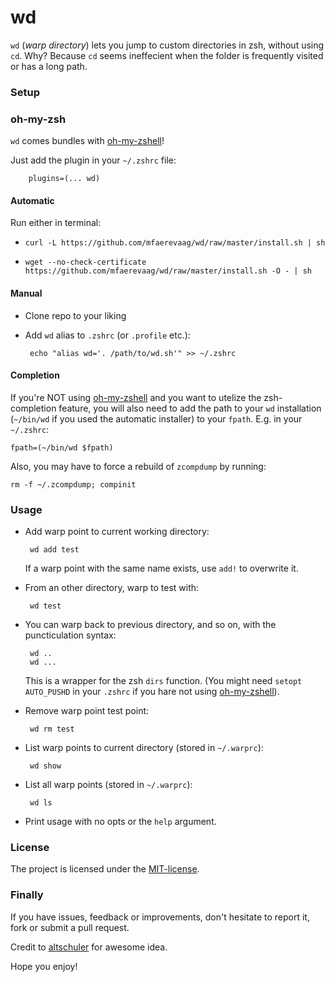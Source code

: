 wd
==

`wd` (*warp directory*) lets you jump to custom directories in zsh, without using `cd`. Why? Because `cd` seems ineffecient when the folder is frequently visited or has a long path.


### Setup

### oh-my-zsh

`wd` comes bundles with [oh-my-zshell](https://github.com/robbyrussell/oh-my-zsh)!

Just add the plugin in your `~/.zshrc` file:

        plugins=(... wd)


#### Automatic

Run either in terminal:

 * `curl -L https://github.com/mfaerevaag/wd/raw/master/install.sh | sh`

 * `wget --no-check-certificate https://github.com/mfaerevaag/wd/raw/master/install.sh -O - | sh`


#### Manual

 * Clone repo to your liking

 * Add `wd` alias to `.zshrc` (or `.profile` etc.):

        echo "alias wd='. /path/to/wd.sh'" >> ~/.zshrc


#### Completion

If you're NOT using [oh-my-zshell](https://github.com/robbyrussell/oh-my-zsh) and you want to utelize the zsh-completion feature, you will also need to add the path to your `wd` installation (`~/bin/wd` if you used the automatic installer) to your `fpath`. E.g. in your `~/.zshrc`:

    fpath=(~/bin/wd $fpath)

Also, you may have to force a rebuild of `zcompdump` by running:

    rm -f ~/.zcompdump; compinit



### Usage

 * Add warp point to current working directory:

        wd add test

    If a warp point with the same name exists, use `add!` to overwrite it.

 * From an other directory, warp to test with:

        wd test

 * You can warp back to previous directory, and so on, with the puncticulation syntax:

        wd ..
        wd ...

    This is a wrapper for the zsh `dirs` function.
    (You might need `setopt AUTO_PUSHD` in your `.zshrc` if you hare not using [oh-my-zshell](https://github.com/robbyrussell/oh-my-zsh)).

 * Remove warp point test point:

        wd rm test

 * List warp points to current directory (stored in `~/.warprc`):

        wd show

 * List all warp points (stored in `~/.warprc`):

        wd ls

 * Print usage with no opts or the `help` argument.


### License

The project is licensed under the [MIT-license](https://github.com/mfaerevaag/wd/blob/master/LICENSE).


### Finally

If you have issues, feedback or improvements, don't hesitate to report it, fork or submit a pull request.

Credit to [altschuler](https://github.com/altschuler) for awesome idea.

Hope you enjoy!
